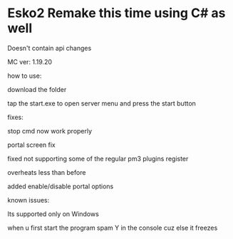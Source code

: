 # Esko2 Remake this time using C# as well


Doesn't contain api changes


MC ver: 1.19.20


how to use:

download the folder

tap the start.exe to open server menu and press the start button


fixes:

stop cmd now work properly

portal screen fix

fixed not supporting some of the regular pm3 plugins register

overheats less than before

added enable/disable portal options


known issues:

Its supported only on Windows

when u first start the program spam Y in the console cuz else it freezes
